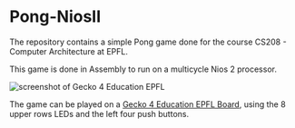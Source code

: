 # Pong-NiosII

The repository contains a simple Pong game done for the course CS208 - Computer Architecture at EPFL. 

This game is done in Assembly to run on a multicycle Nios 2 processor. 

![screenshot of Gecko 4 Education EPFL](https://gecko-wiki.ti.bfh.ch/_media/geck4education_epfl:gecko4_education_top_large-epfl.jpg?cache=)    

The game can be played on a [Gecko 4 Education EPFL  Board](https://gecko-wiki.ti.bfh.ch/geck4education_epfl:start), using the 8 upper rows LEDs and the left four push buttons.


